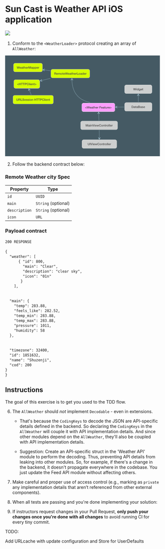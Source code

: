 # Sun Cast is Weather API iOS application

![](https://openweathermap.org/current)



1) Conform to the `<WeatherLoader>` protocol creating an array of `AllWeather`:

![Weather API Diagram](https://github.com/MarinaHuber/Whats-the-SkyCast/blob/master/RemoteWeatherLoader.png)

2) Follow the backend contract below:

### Remote Weather city Spec

| Property      | Type                |
|---------------|---------------------|
| `id`          | `UUID`              |
| `main`        | `String` (optional) |
| `description` | `String` (optional) |
| `icon`	| `URL`               |

### Payload contract

```
200 RESPONSE

{
  "weather": [
      { "id": 800,
        "main": "Clear",
        "description": "clear sky",
        "icon": "01n"
       }
    ],
  
  
  "main": {
    "temp": 283.88,
    "feels_like": 282.52,
    "temp_min": 283.88,
    "temp_max": 283.88,
    "pressure": 1011,
    "humidity": 58
  },
  
  
  "timezone": 32400,
  "id": 1851632,
  "name": "Shuzenji",
  "cod": 200
}   
}
```


## Instructions

The goal of this exercise is to get you used to the TDD flow.


6) The `AllWeather` should *not* implement `Decodable` - even in extensions. 

	- That's because the `CodingKeys` to decode the JSON are API-specific details defined in the backend. So declaring the `CodingKeys` in the `AllWeather` will couple it with API implementation details. And since other modules depend on the `AllWeather`, they'll also be coupled with API implementation details.

	- Suggestion: Create an API-specific struct in the 'Weather API' module to perform the decoding. Thus, preventing API details from leaking into other modules. So, for example, if there's a change in the backend, it doesn't propagate everywhere in the codebase. You just update the Feed API module without affecting others.

7) Make careful and proper use of access control (e.g., marking as `private` any implementation details that aren’t referenced from other external components).

8) When all tests are passing and you're done implementing your solution:


10) If instructors request changes in your Pull Request, **only push your changes once you're done with all changes** to avoid running CI for every tiny commit. 

TODO: 

Add URLcache with update configuration and Store for UserDefaults


